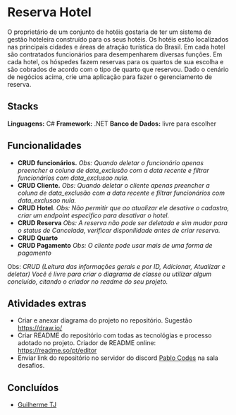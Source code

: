 # Reserva Hotel

O proprietário de um conjunto de hotéis gostaria de ter um sistema de gestão hoteleira construído para os seus hotéis. Os hotéis estão localizados nas principais cidades e áreas de atração turística do Brasil. Em cada hotel são contratados funcionários para desempenharem diversas funções. Em cada hotel, os hóspedes fazem reservas para os quartos de sua escolha e são cobrados de acordo com o tipo de quarto que reservou. Dado o cenário de negócios acima, crie uma aplicação para fazer o gerenciamento de reserva.

## Stacks

**Linguagens:** C#
**Framework:** .NET
**Banco de Dados:** livre para escolher

## Funcionalidades

- **CRUD funcionários.** _Obs: Quando deletar o funcionário apenas preencher a coluna de data_exclusão com a data recente e filtrar funcionários com data_exclusao nula._
- **CRUD Cliente.** _Obs: Quando deletar o cliente apenas preencher a coluna de data_exclusão com a data recente e filtrar funcionários com data_exclusao nula._
- **CRUD Hotel**. _Obs: Não permitir que ao atualizar ele desative o cadastro, criar um endpoint especifico para desativar o hotel._
- **CRUD Reserva** _Obs: A reserva não pode ser deletada e sim mudar para o status de Cancelada, verificar disponilidade antes de criar reserva._
- **CRUD Quarto**
- **CRUD Pagamento** _Obs: O cliente pode usar mais de uma forma de pagamento_

Obs: _CRUD (Leitura das informações gerais e por ID, Adicionar, Atualizar e deletar)_
_Você é livre para criar o diagrama de classe ou utilizar algum concluído, citando o criador no readme do seu projeto._

## Atividades extras

- Criar e anexar diagrama do projeto no repositório. Sugestão https://draw.io/
- Criar README do repositório com todas as tecnológias e processo adotado no projeto. Criador de README online: https://readme.so/pt/editor
- Enviar link do repositório no servidor do discord [Pablo Codes](https://discord.gg/zkW3QNcdPw) na sala desafios.

## Concluídos

- [Guilherme TJ](https://awesomeopensource.com/project/elangosundar/awesome-README-templates)
